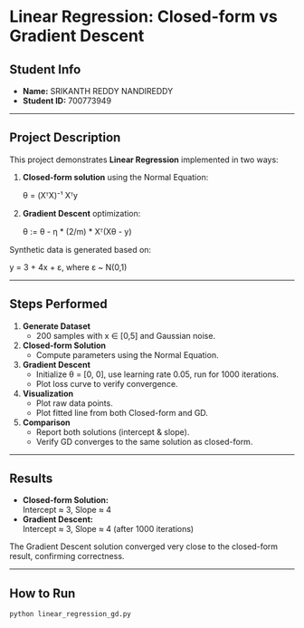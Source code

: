 # Linear Regression: Closed-form vs Gradient Descent

## Student Info
- **Name:** SRIKANTH REDDY NANDIREDDY
- **Student ID:** 700773949

---

## Project Description
This project demonstrates **Linear Regression** implemented in two ways:
1. **Closed-form solution** using the Normal Equation:

   θ = (XᵀX)⁻¹ Xᵀy

2. **Gradient Descent** optimization:

   θ := θ - η * (2/m) * Xᵀ(Xθ - y)

Synthetic data is generated based on:

   y = 3 + 4x + ε, where ε ~ N(0,1)

---

## Steps Performed
1. **Generate Dataset**
   - 200 samples with x ∈ [0,5] and Gaussian noise.
2. **Closed-form Solution**
   - Compute parameters using the Normal Equation.
3. **Gradient Descent**
   - Initialize θ = [0, 0], use learning rate 0.05, run for 1000 iterations.
   - Plot loss curve to verify convergence.
4. **Visualization**
   - Plot raw data points.
   - Plot fitted line from both Closed-form and GD.
5. **Comparison**
   - Report both solutions (intercept & slope).
   - Verify GD converges to the same solution as closed-form.

---

## Results
- **Closed-form Solution:**  
  Intercept ≈ 3, Slope ≈ 4  
- **Gradient Descent:**  
  Intercept ≈ 3, Slope ≈ 4 (after 1000 iterations)

The Gradient Descent solution converged very close to the closed-form result, confirming correctness.

---

## How to Run
```bash
python linear_regression_gd.py
